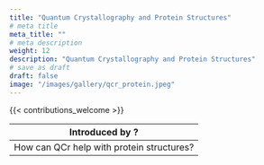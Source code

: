 ```yaml
---
title: "Quantum Crystallography and Protein Structures"
# meta title
meta_title: ""
# meta description
weight: 12
description: "Quantum Crystallography and Protein Structures"
# save as draft
draft: false
image: "/images/gallery/qcr_protein.jpeg"
---
```


{{< contributions_welcome >}}

|Introduced by **?**|
|:---:|
|How can QCr help with protein structures?|